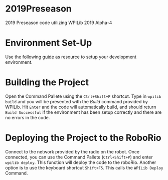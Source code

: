 # 2019Preseason
2019 Preseason code utilizing WPILib 2019 Alpha-4

# Environment Set-Up
Use the following [guide](https://docs.google.com/document/d/1gsHRuXv4nH3QgOnL0EUB5_rmLXk-JnR6QtYgkNwiXGk/edit?usp=sharing) as resource to setup your development environment.

# Building the Project
Open the Command Pallete using the `Ctrl+Shift+P` shortcut.
Type in `wpilib build` and you will be presented with the *Build* command provided by WPILib.
Hit `Enter` and the code will automatically build, and should return `Build Successful` if the environment has been setup correctly and there are no errors in the code.

# Deploying the Project to the RoboRio
Connect to the network provided by the radio on the robot.
Once connected, you can use the Command Pallete \(`Ctrl+Shift+P`\) and enter `wpilib deploy`. This function will deploy the code to the roboRio.
Another option is to use the keyboard shortcut `Shift+F5`. This calls the `WPILib Deploy` Command.
